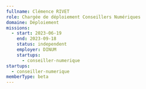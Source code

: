 ```yaml
---
fullname: Clémence RIVET
role: Chargée de déploiement Conseillers Numériques
domaine: Déploiement
missions:
  - start: 2023-06-19
    end: 2023-09-18
    status: independent
    employer: DINUM
    startups:
      - conseiller-numerique
startups:
  - conseiller-numerique
memberType: beta
---
```

